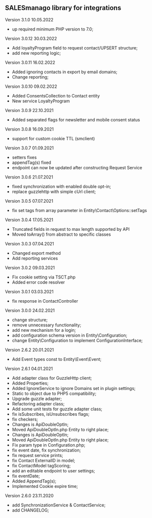 SALESmanago library for integrations
------------------------------------
Version 3.1.0 10.05.2022
- up required minimum PHP version to 7.0;

Version 3.0.12 30.03.2022
- Add loyaltyProgram field to request contact/UPSERT structure;
- add new reporting logic;

Version 3.0.11 16.02.2022
- Added ignoring contacts in export by email domains;
- Change reporting;

Version 3.0.10 09.02.2022
 - Added ConsentsCollection to Contact entity
 - New service LoyaltyProgram

Version 3.0.9 22.10.2021
 - Added separated flags for newsletter and mobile consent status

Version 3.0.8 16.09.2021
 - support for custom cookie TTL (smclient)

Version 3.0.7 01.09.2021
 - setters fixes
 - appendTag(s) fixed
 - endpoint can now be updated after constructing Request Service

Version 3.0.6 21.07.2021
 - fixed synchronization with enabled double opt-in;
 - replace guzzlehttp with simple cUrl client;

Version 3.0.5 07.07.2021
 - fix set tags from array parameter in Entity\Contact\Options::setTags

Version 3.0.4 17.05.2021
 - Truncated fields in request to max length supported by API
 - Moved toArray() from abstract to specific classes

Version 3.0.3 07.04.2021
 - Changed export method
 - Add reporting services

Version 3.0.2 09.03.2021
 - Fix cookie setting via TSCT.php
 - Added error code resolver

Version 3.0.1 03.03.2021
 - fix response in ContactController

Version 3.0.0 24.02.2021
 - change structure;
 - remove unnecessary functionality;
 - add new mechanism for a login;
 - add configuration schema version in Entity\Configuration;
 - change Entity\Configuration to implement ConfigurationInterface;

Version 2.6.2 20.01.2021
 - Add Event types const to Entity\Event\Event;

Version 2.6.1 04.01.2021
 - Add adapter class for GuzzleHttp client;
 - Added Properties;
 - Added IgnoreService to ignore Domains set in plugin settings;
 - Static to object due to PHP5 compatibility;
 - Upgrade guzzle adapter;
 - Refactoring adapter class;
 - Add some unit tests for guzzle adapter class;
 - fix isSubscribes, isUnsubscribes flags;
 - fix checkers;
 - Changes is ApiDoubleOptIn;
 - Moved ApiDoubleOptIn.php Entity to right place;
 - Changes is ApiDoubleOptIn;
 - Moved ApiDoubleOptIn.php Entity to right place;
 - Fix param type in Configuration.php;
 - fix event date, fix synchronization;
 - fix request service prints;
 - fix Contact ExternalID in model;
 - fix ContactModel tagScoring;
 - add an editable endpoint to user settings;
 - fix eventDate;
 - Added AppendTag(s);
 - Implemented Cookie expire time;

Version 2.6.0 23.11.2020
 - add SynchronizationService & ContactService;
 - add CHANGELOG;

